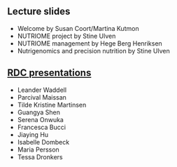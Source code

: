 <h2>Lecture slides</h2>

* Welcome by Susan Coort/Martina Kutmon
* NUTRIOME project by Stine Ulven
* NUTRIOME management by Hege Berg Henriksen
* Nutrigenomics and precision nutrition by Stine Ulven

<h2><a href="https://drive.google.com/drive/folders/1ExyXx8XFxIzvynQbvMOvQCFk2VkLb8JX?usp=sharing" target="_blank">RDC presentations</a></h2>

* Leander Waddell
* Parcival Maissan
* Tilde Kristine Martinsen 
* Guangya Shen
* Serena Onwuka
* Francesca Bucci
* Jiaying Hu
* Isabelle Dombeck
* Maria Persson
* Tessa Dronkers







